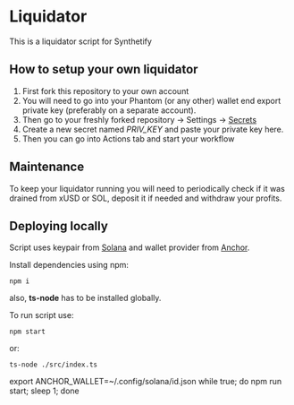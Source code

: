 # Liquidator

This is a liquidator script for Synthetify

## How to setup your own liquidator

1. First fork this repository to your own account
2. You will need to go into your Phantom (or any other) wallet end export private key (preferably on a separate account).
3. Then go to your freshly forked repository -> Settings -> [Secrets](https://docs.github.com/en/actions/security-guides/encrypted-secrets)
4. Create a new secret named _PRIV_KEY_ and paste your private key here.
5. Then you can go into Actions tab and start your workflow

## Maintenance

To keep your liquidator running you will need to periodically check if it was drained from xUSD or SOL, deposit it if needed and withdraw your profits.

## Deploying locally

Script uses keypair from [Solana](https://docs.solana.com/cli/choose-a-cluster#configure-the-command-line-tool) and wallet provider from [Anchor](https://project-serum.github.io/anchor/tutorials/tutorial-0.html#generating-a-client).

Install dependencies using npm:

    npm i

also, **ts-node** has to be installed globally.

To run script use:

    npm start

or:

    ts-node ./src/index.ts

export ANCHOR_WALLET=~/.config/solana/id.json
while true; do npm run start; sleep 1; done

